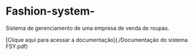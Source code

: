 # Fashion-system-
Sistema de gerenciamento de uma empresa de venda de roupas.

[Clique aqui para acessar a documentação](./Documentação do sistema FSY.pdf)


